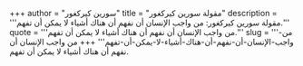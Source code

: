 +++
author = "سورين كيركغور"
title = "مقولة سورين كيركغور"
description = '''مقولة سورين كيركغور: من واجب الإنسان أن نفهم أن هناك أشياء لا يمكن أن تفهم.'''
quote = '''من واجب الإنسان أن نفهم أن هناك أشياء لا يمكن أن تفهم.'''
slug = '''من-واجب-الإنسان-أن-نفهم-أن-هناك-أشياء-لا-يمكن-أن-تفهم'''
+++
من واجب الإنسان أن نفهم أن هناك أشياء لا يمكن أن تفهم.
